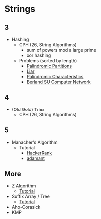 # Strings

## 3
  * Hashing
    * CPH (26, String Algorithms)
      * sum of powers mod a large prime
      * xor hashing
    * Problems (sorted by length)
      * [Palindromic Partitions](https://csacademy.com/contest/ceoi-2017-day-2/task/palindromic-partitions/) [](91)
      * [Liar](http://codeforces.com/problemset/problem/822/E) [](93)
      * [Palindromic Characteristics](http://codeforces.com/problemset/problem/835/D) [](100)
      * [Berland SU Computer Network](http://codeforces.com/contest/847/problem/L) [](142)

## 4 
  * (Old Gold) Tries
    * CPH (26, String Algorithms)

## 5
  * Manacher's Algorithm
    * Tutorial
      * [HackerRank](https://www.hackerrank.com/topics/manachers-algorithm)
      * [adamant](http://codeforces.com/blog/entry/12143)

## More
  * Z Algorithm
    * [Tutorial](http://codeforces.com/blog/entry/3107)
  * Suffix Array / Tree
    * [Tutorial](https://github.com/SuprDewd/T-414-AFLV/blob/master/11_strings/aflv_11_strings.pdf)
  * Aho-Corasick
  * KMP
